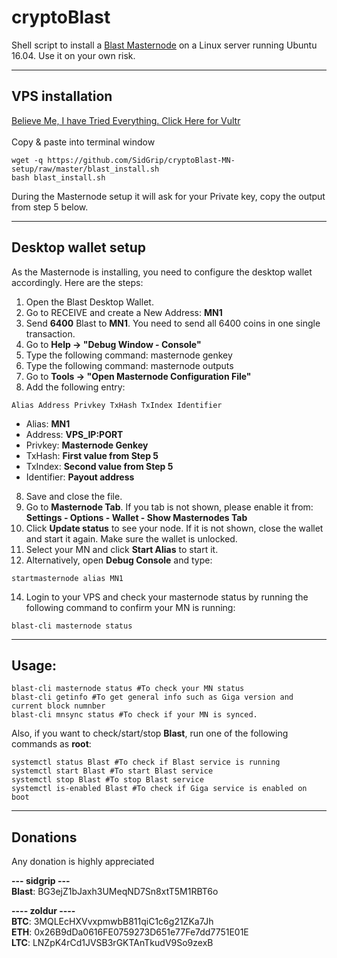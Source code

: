 # cryptoBlast
Shell script to install a [Blast Masternode](https://bitcointalk.org/index.php?topic=2547036) on a Linux server running Ubuntu 16.04.
Use it on your own risk.
***

## VPS installation
<a href="https://www.vultr.com/?ref=7390666" rel="nofollow">Believe Me, I have Tried Everything. Click Here for Vultr</a>
<br>
<br>
Copy & paste into terminal window
```
wget -q https://github.com/SidGrip/cryptoBlast-MN-setup/raw/master/blast_install.sh
bash blast_install.sh
```
During the Masternode setup it will ask for your Private key, copy the output from step 5 below.
***

## Desktop wallet setup

As the Masternode is installing, you need to configure the desktop wallet accordingly. Here are the steps:
1. Open the Blast Desktop Wallet.
2. Go to RECEIVE and create a New Address: **MN1**
3. Send **6400** Blast to **MN1**. You need to send all 6400 coins in one single transaction.
4. Go to **Help -> "Debug Window - Console"**
5. Type the following command: masternode genkey
5. Type the following command: masternode outputs
6. Go to  **Tools -> "Open Masternode Configuration File"**
7. Add the following entry:
```
Alias Address Privkey TxHash TxIndex Identifier
```
* Alias: **MN1**
* Address: **VPS_IP:PORT**
* Privkey: **Masternode Genkey**
* TxHash: **First value from Step 5**
* TxIndex:  **Second value from Step 5**
* Identifier: **Payout address**
8. Save and close the file.
9. Go to **Masternode Tab**. If you tab is not shown, please enable it from: **Settings - Options - Wallet - Show Masternodes Tab**
10. Click **Update status** to see your node. If it is not shown, close the wallet and start it again. Make sure the wallet is unlocked.
11. Select your MN and click **Start Alias** to start it.
12. Alternatively, open **Debug Console** and type:
```
startmasternode alias MN1
```
14. Login to your VPS and check your masternode status by running the following command to confirm your MN is running:
```
blast-cli masternode status
```
***

## Usage:
```
blast-cli masternode status #To check your MN status
blast-cli getinfo #To get general info such as Giga version and current block numnber
blast-cli mnsync status #To check if your MN is synced.
```
Also, if you want to check/start/stop **Blast**, run one of the following commands as **root**:

```
systemctl status Blast #To check if Blast service is running
systemctl start Blast #To start Blast service
systemctl stop Blast #To stop Blast service
systemctl is-enabled Blast #To check if Giga service is enabled on boot
```
***

## Donations
Any donation is highly appreciated

**--- sidgrip ---**
<br>
**Blast**: BG3ejZ1bJaxh3UMeqND7Sn8xtT5M1RBT6o


**---- zoldur ----**
<br>
**BTC**: 3MQLEcHXVvxpmwbB811qiC1c6g21ZKa7Jh
<br>
**ETH**: 0x26B9dDa0616FE0759273D651e77Fe7dd7751E01E
<br>
**LTC**: LNZpK4rCd1JVSB3rGKTAnTkudV9So9zexB
